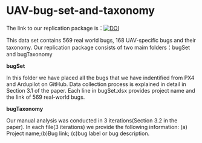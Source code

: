 # UAV-bug-set-and-taxonomy
The link to our replication package is：[![DOI](https://zenodo.org/badge/DOI/10.5281/zenodo.4898869.svg)](https://doi.org/10.5281/zenodo.4898869)

This data set contains 569 real world bugs, 168 UAV-specific bugs and their taxonomy. 
Our replication package consists of two maim folders：bugSet and bugTaxonomy

**bugSet**

In this folder we have placed all the bugs that we have indentified from PX4 and Ardupilot on GitHub. Data collection process is explained in detail in Section 3.1 of the paper. Each line in bugSet.xlsx provides project name and the link of 569 real-world bugs. 

**bugTaxonomy**

Our manual analysis was conducted in 3 iterations(Section 3.2 in the paper). In each file(3 iterations) we provide the following information: (a) Project name;(b)Bug link; (c)bug label or bug description.



